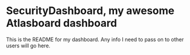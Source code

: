 # SecurityDashboard, my awesome Atlasboard dashboard
This is the README for my dashboard. Any info I need to pass on to other users will go here.